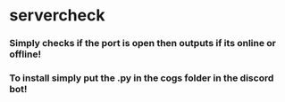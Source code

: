 # servercheck
### Simply checks if the port is open then outputs if its online or offline!
### To install simply put the .py in the cogs folder in the discord bot!



